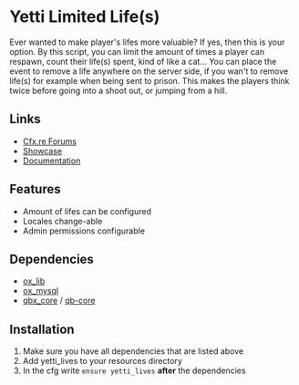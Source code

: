 # Yetti Limited Life(s)
Ever wanted to make player's lifes more valuable? If yes, then this is your option. By this script, you can limit the amount of times a player can respawn, count their life(s) spent, kind of like a cat... You can place the event to remove a life anywhere on the server side, if you wan't to remove life(s) for example when being sent to prison. This makes the players think twice before going into a shoot out, or jumping from a hill. 

## Links
- [Cfx.re Forums](https://forum.cfx.re/t/free-yetti-rob-containers/5234293)
- [Showcase](https://docs.yeeet.dev/free-scripts/yetti-life-s/showcase)
- [Documentation](https://docs.yeeet.dev/free-scripts/yetti-life-s)

## Features
- Amount of lifes can be configured
- Locales change-able
- Admin permissions configurable

## Dependencies
- [ox_lib](https://github.com/overextended/ox_lib)
- [ox_mysql](https://github.com/overextended/oxmysql)
- [qbx_core](https://github.com/Qbox-project/qbx_core) / [qb-core](https://github.com/qbcore-framework/qb-core)

## Installation 
1. Make sure you have all dependencies that are listed above
2. Add yetti_lives to your resources directory
3. In the cfg write `ensure yetti_lives` **after** the dependencies
